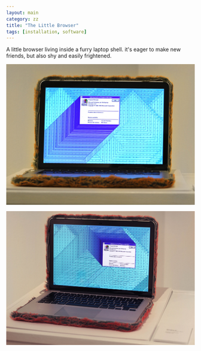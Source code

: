 ```yaml
---
layout: main
category: zz
title: "The Little Browser"
tags: [installation, software]
---
```


A little browser living inside a furry laptop shell. it's eager to make new friends, but also shy and easily frightened.

![](/assets/image/zz/zz_littlebrowser_2.jpg)

<!-- more -->

![](/assets/image/zz/zz_littlebrowser.jpg)

